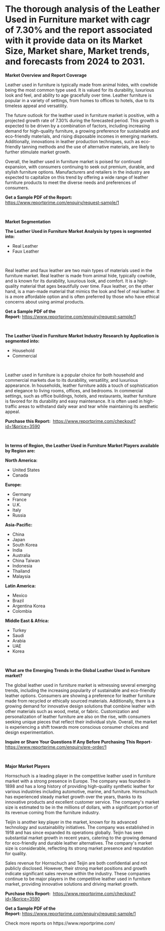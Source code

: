<p><h1>The thorough analysis of the Leather Used in Furniture market with cagr of  7.30% and the report associated with it provide data on its Market Size, Market share, Market trends, and forecasts from 2024 to 2031.</h1></p><p><strong>Market Overview and Report Coverage</strong></p>
<p><p>Leather used in furniture is typically made from animal hides, with cowhide being the most common type used. It is valued for its durability, luxurious look and feel, and ability to age gracefully over time. Leather furniture is popular in a variety of settings, from homes to offices to hotels, due to its timeless appeal and versatility.</p><p>The future outlook for the leather used in furniture market is positive, with a projected growth rate of 7.30% during the forecasted period. This growth is expected to be driven by a combination of factors, including increasing demand for high-quality furniture, a growing preference for sustainable and eco-friendly materials, and rising disposable incomes in emerging markets. Additionally, innovations in leather production techniques, such as eco-friendly tanning methods and the use of alternative materials, are likely to further stimulate market growth.</p><p>Overall, the leather used in furniture market is poised for continued expansion, with consumers continuing to seek out premium, durable, and stylish furniture options. Manufacturers and retailers in the industry are expected to capitalize on this trend by offering a wide range of leather furniture products to meet the diverse needs and preferences of consumers.</p></p>
<p><strong>Get a Sample PDF of the Report:</strong> <a href="https://www.reportprime.com/enquiry/request-sample/1">https://www.reportprime.com/enquiry/request-sample/1</a></p>
<p>&nbsp;</p>
<p><strong>Market Segmentation</strong></p>
<p><strong>The Leather Used in Furniture Market Analysis by types is segmented into:</strong></p>
<p><ul><li>Real Leather</li><li>Faux Leather</li></ul></p>
<p>&nbsp;</p>
<p><p>Real leather and faux leather are two main types of materials used in the furniture market. Real leather is made from animal hide, typically cowhide, and is known for its durability, luxurious look, and comfort. It is a high-quality material that ages beautifully over time. Faux leather, on the other hand, is a man-made material that mimics the look and feel of real leather. It is a more affordable option and is often preferred by those who have ethical concerns about using animal products.</p></p>
<p><strong>Get a Sample PDF of the Report:</strong>&nbsp;<a href="https://www.reportprime.com/enquiry/request-sample/1">https://www.reportprime.com/enquiry/request-sample/1</a></p>
<p>&nbsp;</p>
<p><strong>The Leather Used in Furniture Market Industry Research by Application is segmented into:</strong></p>
<p><ul><li>Household</li><li>Commercial</li></ul></p>
<p>&nbsp;</p>
<p><p>Leather used in furniture is a popular choice for both household and commercial markets due to its durability, versatility, and luxurious appearance. In households, leather furniture adds a touch of sophistication and elegance to living rooms, offices, and bedrooms. In commercial settings, such as office buildings, hotels, and restaurants, leather furniture is favored for its durability and easy maintenance. It is often used in high-traffic areas to withstand daily wear and tear while maintaining its aesthetic appeal.</p></p>
<p><strong>Purchase this Report:</strong>&nbsp; <a href="https://www.reportprime.com/checkout?id=1&price=3590">https://www.reportprime.com/checkout?id=1&price=3590</a></p>
<p>&nbsp;</p>
<p><strong>In terms of Region, the Leather Used in Furniture Market Players available by Region are:</strong></p>
<p>
    <p> <strong> North America: </strong>
        <ul>
            <li>United States</li>
            <li>Canada</li>
        </ul>
        </p> 
    <p> <strong> Europe: </strong>
        <ul>
            <li>Germany</li>
            <li>France</li>
            <li>U.K.</li>
            <li>Italy</li>
            <li>Russia</li>
        </ul>
        </p> 
    <p> <strong> Asia-Pacific: </strong>
        <ul>
            <li>China</li>
            <li>Japan</li>
            <li>South Korea</li>
            <li>India</li>
            <li>Australia</li>
            <li>China Taiwan</li>
            <li>Indonesia</li>
            <li>Thailand</li>
            <li>Malaysia</li>
        </ul>
        </p> 
    <p> <strong> Latin America: </strong>
        <ul>
            <li>Mexico</li>
            <li>Brazil</li>
            <li>Argentina Korea</li>
            <li>Colombia</li>
        </ul>
        </p> 
    <p> <strong> Middle East & Africa: </strong>
        <ul>
            <li>Turkey</li>
            <li>Saudi</li>
            <li>Arabia</li>
            <li>UAE</li>
            <li>Korea</li>
        </ul>
    </p>
    </p>
<p>&nbsp;</p>
<p><strong>What are the Emerging Trends in the Global Leather Used in Furniture market?</strong></p>
<p><p>The global leather used in furniture market is witnessing several emerging trends, including the increasing popularity of sustainable and eco-friendly leather options. Consumers are showing a preference for leather furniture made from recycled or ethically sourced materials. Additionally, there is a growing demand for innovative design solutions that combine leather with other materials such as wood, metal, or fabric. Customization and personalization of leather furniture are also on the rise, with consumers seeking unique pieces that reflect their individual style. Overall, the market is experiencing a shift towards more conscious consumer choices and design experimentation.</p></p>
<p><strong>Inquire or Share Your Questions If Any Before Purchasing This Report</strong>- <a href="https://www.reportprime.com/enquiry/pre-order/1">https://www.reportprime.com/enquiry/pre-order/1</a></p>
<p>&nbsp;</p>
<p><strong>Major Market Players</strong></p>
<p><p>Hornschuch is a leading player in the competitive leather used in furniture market with a strong presence in Europe. The company was founded in 1898 and has a long history of providing high-quality synthetic leather for various industries including automotive, marine, and furniture. Hornschuch has experienced steady market growth over the years, thanks to its innovative products and excellent customer service. The company's market size is estimated to be in the millions of dollars, with a significant portion of its revenue coming from the furniture industry.</p><p>Teijin is another key player in the market, known for its advanced technology and sustainability initiatives. The company was established in 1918 and has since expanded its operations globally. Teijin has seen substantial market growth in recent years, catering to the growing demand for eco-friendly and durable leather alternatives. The company's market size is considerable, reflecting its strong market presence and reputation for quality.</p><p>Sales revenue for Hornschuch and Teijin are both confidential and not publicly disclosed. However, their strong market positions and growth indicate significant sales revenue within the industry. These companies continue to be major players in the competitive leather used in furniture market, providing innovative solutions and driving market growth.</p></p>
<p><strong>Purchase this Report:</strong>&nbsp;&nbsp;<a href="https://www.reportprime.com/checkout?id=1&price=3590">https://www.reportprime.com/checkout?id=1&price=3590</a></p>
<p></p>
<p><strong>Get a Sample PDF of the Report:</strong>&nbsp;<a href="https://www.reportprime.com/enquiry/request-sample/1">https://www.reportprime.com/enquiry/request-sample/1</a></p>
<p>Check more reports on https://www.reportprime.com/</p>
